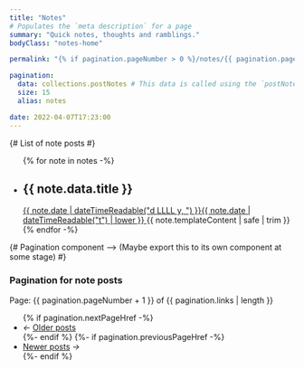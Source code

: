 ```yaml
---
title: "Notes"
# Populates the `meta description` for a page
summary: "Quick notes, thoughts and ramblings."
bodyClass: "notes-home"

permalink: "{% if pagination.pageNumber > 0 %}/notes/{{ pagination.pageNumber + 1 }}/index.html{% else %}/notes.html{% endif %}"

pagination:
  data: collections.postNotes # This data is called using the `postNotes.js` collection script
  size: 15
  alias: notes

date: 2022-04-07T17:23:00
---
```


{# List of note posts #}
<ul role="list" class="notes__list | no-list | flow">
{% for note in notes -%}
  <li class="notes__list-item">
    <article class="note__summary">
      <h2 class="visually-hidden">{{ note.data.title }}</h2>
      <a href="{{ note.url }}">
        <time datetime="{{ note.date | dateTime }}">{{ note.date | dateTimeReadable("d LLLL y, ") }}{{ note.date | dateTimeReadable("t") | lower }}</time>
      </a>
      {{ note.templateContent | safe | trim }}
    </article>
  </li>
{% endfor -%}
</ul>

{# Pagination component --> (Maybe export this to its own component at some stage) #}
<nav class="pagination">
  <h3 class="visually-hidden">Pagination for note posts</h3>
  <span class="visually-hidden">Page: {{ pagination.pageNumber + 1 }} of {{ pagination.links | length  }}</span>
  <ul role="list" class="pagination__list | no-list">
    {% if pagination.nextPageHref -%}
      <li class="pagination__list-item">
        <i aria-hidden="true">&larr;</i>
        <a href="{{ pagination.nextPageHref }}">Older <span class="visually-hidden">posts</span></a>
      </li>
    {%- endif %}
    {%- if pagination.previousPageHref -%}
      <li class="pagination__list-item">
        <a href="{{ pagination.previousPageHref }}">Newer <span class="visually-hidden">posts</span></a>
        <i aria-hidden="true">&rarr;</i>
      </li>
    {%- endif %}
  </ul>
</nav>
